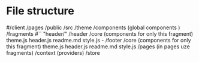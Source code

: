 # File structure

#/client
    /pages
    /public
    /src
        /theme
        /components (global components )
        /fragments
#`` "header/"
            /header
                /core (components for only this fragment)
                theme.js
                header.js
                readme.md
                style.js
                -
            /footer
                /core (components for only this fragment)
                theme.js
                header.js
                readme.md
                style.js
        /pages (in pages uze fragments)
        /context (providers)
        /store
         
        
